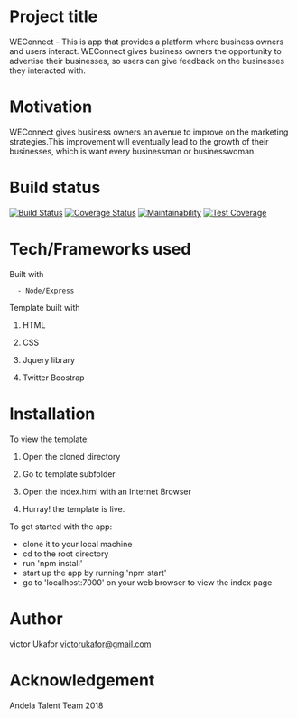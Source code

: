 # Project title 

WEConnect - This is app that provides a platform where business owners and users interact.
WEConnect gives business owners the opportunity to advertise their businesses, so users can
give feedback on the businesses they interacted with.


# Motivation

WEConnect gives business owners an avenue to improve on the marketing strategies.This improvement 
will eventually lead to the growth of their businesses, which is want every businessman or 
businesswoman.


# Build status 


[![Build Status](https://travis-ci.org/VictorUkafor/WEConnect.svg?branch=021-template-server-2_create-signup-api)](https://travis-ci.org/VictorUkafor/WEConnect) [![Coverage Status](https://coveralls.io/repos/github/VictorUkafor/WEConnect/badge.svg?branch=021-template-server-2_create-signup-api)](https://coveralls.io/github/VictorUkafor/WEConnect?branch=021-template-server-2_create-signup-api) [![Maintainability](https://api.codeclimate.com/v1/badges/283b864bd5cba4dc4c6a/maintainability)](https://codeclimate.com/github/VictorUkafor/WEConnect/maintainability) [![Test Coverage](https://api.codeclimate.com/v1/badges/283b864bd5cba4dc4c6a/test_coverage)](https://codeclimate.com/github/VictorUkafor/WEConnect/test_coverage)


# Tech/Frameworks used

Built with

      - Node/Express


Template built with

1. HTML

2. CSS

3. Jquery library

4. Twitter Boostrap


# Installation

To view the template:

1.  Open the cloned directory

2.  Go to template subfolder

3.  Open the index.html with an Internet Browser

4. Hurray! the template is live.


To get started with the app:

   - clone it to your local machine
   - cd to the root directory
   - run 'npm install'
   - start up the app by running 'npm start'
   - go to 'localhost:7000' on your web browser to view the index page 


# Author

victor Ukafor 
victorukafor@gmail.com


# Acknowledgement

Andela Talent Team 2018







